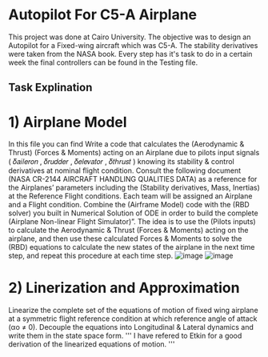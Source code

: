 # Autopilot For C5-A Airplane
This project was done at Cairo University. The objective was to design an Autopilot for a Fixed-wing aircraft which was C5-A. The stability derivatives were taken from the NASA book. Every step has it's task to do in a certain week the final controllers can be found in the Testing file.
## Task Explination
# 1) Airplane Model
In this file you can find Write a code that calculates the (Aerodynamic & Thrust) (Forces & Moments) acting on an Airplane due to pilots input signals ( 𝛿𝑎𝑖𝑙𝑒𝑟𝑜𝑛 , 𝛿𝑟𝑢𝑑𝑑𝑒𝑟 , 𝛿𝑒𝑙𝑒𝑣𝑎𝑡𝑜𝑟 , 𝛿𝑡ℎ𝑟𝑢𝑠𝑡 ) knowing its stability & control derivatives at nominal flight condition. 
Consult the following document (NASA CR-2144 AIRCRAFT HANDLING QUALITIES DATA) as a reference for the Airplanes’ parameters including the (Stability derivatives, Mass, Inertias) at the Reference Flight conditions. Each team will be assigned an Airplane and a Flight condition. 
Combine the (Airframe Model) code with the (RBD solver) you built in Numerical Solution of ODE in order to build the complete (Airplane Non-linear Flight Simulator)”. The idea is to use the (Pilots inputs) to calculate the Aerodynamic & Thrust (Forces & Moments) acting on the airplane, and then use these calculated Forces & Moments to solve the (RBD) equations to calculate the new states of the 
airplane in the next time step, and repeat this procedure at each time step. 
![image](https://github.com/user-attachments/assets/36b474c3-e602-4d0c-b3e2-a9ce70abd38b)
![image](https://github.com/user-attachments/assets/2dc911f1-1168-4664-b25d-662d5e92b7d2)
# 2) Linerization and Approximation
Linearize the complete set of the equations of motion of fixed wing airplane at a symmetric flight reference condition at which reference angle of attack (αo ≠ 0). Decouple the equations into Longitudinal & Lateral dynamics and write them in the state space form.
'''
I have refered to Etkin for a good derivation of the linearized equations of motion. 
'''
